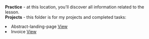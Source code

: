 <b>Practice</b> - at this location, you'll discover all information related to the lesson.<br>
<b>Projects</b> - this folder is for my projects and completed tasks: <br>
<li>Abstract-landing-page     <a href="https://ausrazunkiene.github.io/BIT/Projects/Abstract-landing-page/index.html">View</a></li>
<li>Invoice     <a href="https://ausrazunkiene.github.io/BIT//Projects/Invoice/S%C4%85skaitos%20%C5%A1ablonas.html">View</a></li><br>


